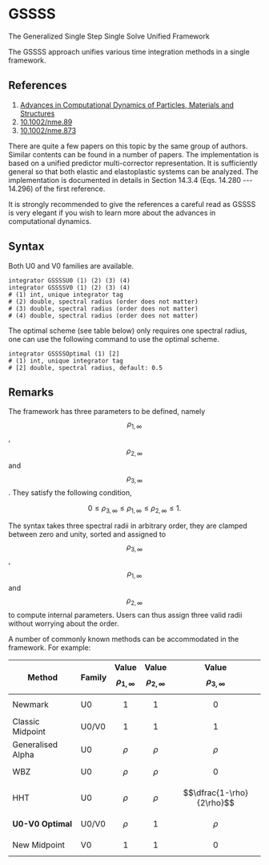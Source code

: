 # GSSSS

The Generalized Single Step Single Solve Unified Framework

The GSSSS approach unifies various time integration methods in a single framework.

## References

1. [Advances in Computational Dynamics of Particles, Materials and Structures](https://www.wiley.com/en-us/Advances+in+Computational+Dynamics+of+Particles%2C+Materials+and+Structures-p-9780470749807)
2. [10.1002/nme.89](https://doi.org/10.1002/nme.89)
3. [10.1002/nme.873](https://doi.org/10.1002/nme.873)

There are quite a few papers on this topic by the same group of authors. Similar contents can be found in a number of
papers. The implementation is based on a unified predictor multi-corrector representation. It is sufficiently general so
that both elastic and elastoplastic systems can be analyzed. The implementation is documented in details in Section
14.3.4 (Eqs. 14.280 --- 14.296) of the first reference.

It is strongly recommended to give the references a careful read as GSSSS is very elegant if you wish to learn more
about the advances in computational dynamics.

## Syntax

Both U0 and V0 families are available.

```
integrator GSSSSU0 (1) (2) (3) (4)
integrator GSSSSV0 (1) (2) (3) (4)
# (1) int, unique integrator tag
# (2) double, spectral radius (order does not matter)
# (3) double, spectral radius (order does not matter)
# (4) double, spectral radius (order does not matter)
```

The optimal scheme (see table below) only requires one spectral radius, one can use the following command to use the 
optimal scheme.

```text
integrator GSSSSOptimal (1) [2]
# (1) int, unique integrator tag
# [2] double, spectral radius, default: 0.5
```

## Remarks

The framework has three parameters to be defined, namely $$\rho_{1,\infty}$$, $$\rho_{2,\infty}$$ and $$\rho_
{3,\infty}$$. They satisfy the following condition,

$$
0\leqslant\rho_{3,\infty}\leqslant\rho_{1,\infty}\leqslant\rho_{2,\infty}\leqslant1.
$$

The syntax takes three spectral radii in arbitrary order, they are clamped between zero and unity, sorted and assigned
to $$\rho_{3,\infty}$$, $$\rho_{1,\infty}$$ and $$\rho_{2,\infty}$$ to compute internal parameters. Users can thus
assign three valid radii without worrying about the order.

A number of commonly known methods can be accommodated in the framework. For example:

| Method            | Family | Value $$\rho_{1,\infty}$$ | Value $$\rho_{2,\infty}$$ | Value $$\rho_{3,\infty}$$ |
|-------------------|--------|---------------------------|---------------------------|---------------------------|
| Newmark           | U0     | $$1$$                     | $$1$$                     | $$0$$                     |
| Classic Midpoint  | U0/V0  | $$1$$                     | $$1$$                     | $$1$$                     |
| Generalised Alpha | U0     | $$\rho$$                  | $$\rho$$                  | $$\rho$$                  |
| WBZ               | U0     | $$\rho$$                  | $$\rho$$                  | $$0$$                     |
| HHT               | U0     | $$\rho$$                  | $$\rho$$                  | $$\dfrac{1-\rho}{2\rho}$$ |
| **U0-V0 Optimal** | U0/V0  | $$\rho$$                  | $$1$$                     | $$\rho$$                  |
| New Midpoint      | V0     | $$1$$                     | $$1$$                     | $$0$$                     |
